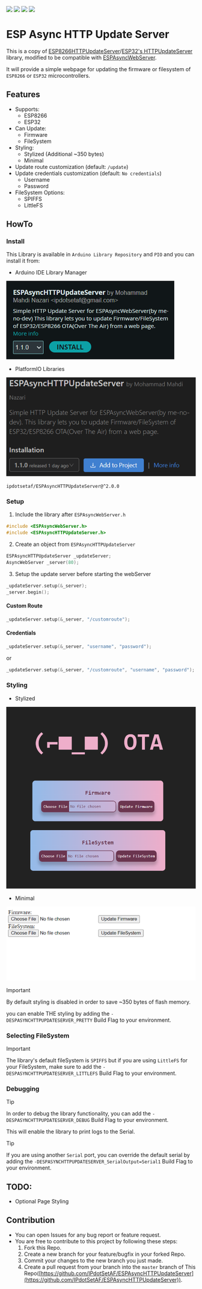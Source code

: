 <p align=left>
   <img src="https://img.shields.io/github/v/release/IPdotSetAF/ESPAsyncHTTPUpdateServer"/>
   <img src="https://img.shields.io/github/release-date/IPdotSetAF/ESPAsyncHTTPUpdateServer"/>
   <img src="https://img.shields.io/github/last-commit/IPdotSetAF/ESPAsyncHTTPUpdateServer"/>
   <img src="https://img.shields.io/github/license/IPdotSetAF/ESPAsyncHTTPUpdateServer"/>
   <!--<img src="https://img.shields.io/github/downloads/IPdotSetAF/ESPAsyncHTTPUpdateServer/total"/>-->
</p>

# ESP Async HTTP Update Server

This is a copy of [ESP8266HTTPUpdateServer](https://github.com/esp8266/Arduino/tree/master/libraries/ESP8266HTTPUpdateServer)/[ESP32's HTTPUpdateServer](https://github.com/espressif/arduino-esp32/tree/master/libraries/HTTPUpdateServer) library, modified to be compatible with [ESPAsyncWebServer](https://github.com/me-no-dev/ESPAsyncWebServer).

It will provide a simple webpage for updating the firmware or filesystem of `ESP8266` or `ESP32` microcontrollers.

## Features
- Supports:
    - ESP8266
    - ESP32
- Can Update:
    - Firmware
    - FileSystem
- Styling:
    - Stylized (Additional ~350 bytes)
    - Minimal
- Update route customization (default: `/update`)
- Update credentials customization (default: `No credentials`)
    - Username
    - Password
- FileSystem Options:
    - SPIFFS
    - LittleFS

## HowTo

### Install

This Library is available in `Arduino Library Repository` and `PIO` and you can install it from: 
- Arduino IDE Library Manager
  
![arduino library manager](image.png)

- PlatformIO Libraries

![pltformio library](image-1.png)

`ipdotsetaf/ESPAsyncHTTPUpdateServer@^2.0.0`
### Setup
1. Include the library after `ESPAsyncWebServer.h`
``` C++
#include <ESPAsyncWebServer.h>
#include <ESPAsyncHTTPUpdateServer.h>
```
2. Create an object from `ESPAsyncHTTPUpdateServer`
``` C++
ESPAsyncHTTPUpdateServer _updateServer;
AsyncWebServer _server(80);
```
3. Setup the update server before starting the webServer
``` C++
_updateServer.setup(&_server);
_server.begin();
``` 
#### Custom Route
``` C++
_updateServer.setup(&_server, "/customroute");
```
#### Credentials
``` C++
_updateServer.setup(&_server, "username", "password");
```
or
``` C++
_updateServer.setup(&_server, "/customroute", "username", "password");
```

### Styling
- Stylized

![Stylized OTA Page](image-2.png)

- Minimal

![alt text](image-3.png)

> [!IMPORTANT]
> By default styling is disabled in order to save ~350 bytes of flash memory.
>
> you can enable THE styling by adding the `-DESPASYNCHTTPUPDATESERVER_PRETTY` Build Flag to your environment.

### Selecting FileSystem
> [!IMPORTANT]
> The library's default fileSystem is `SPIFFS` but if you are using `LittleFS` for your FileSystem, make sure to add the `-DESPASYNCHTTPUPDATESERVER_LITTLEFS` Build Flag to your environment.

### Debugging
> [!TIP]
> In order to debug the library functionality, you can add the `-DESPASYNCHTTPUPDATESERVER_DEBUG` Build Flag to your environment.
>
> This will enable the library to print logs to the Serial.

> [!TIP]
> If you are using another `Serial` port, you can override the default serial by adding the `-DESPASYNCHTTPUPDATESERVER_SerialOutput=Serial1` Build Flag to your environment.

## TODO:
- Optional Page Styling

## Contribution
- You can open Issues for any bug report or feature request.
- You are free to contribute to this project by following these steps:
   1. Fork this Repo.
   2. Create a new branch for your feature/bugfix in your forked Repo.
   3. Commit your changes to the new branch you just made.
   4. Create a pull request from your branch into the `master` branch of This Repo([https://github.com/IPdotSetAF/ESPAsyncHTTPUpdateServer](https://github.com/IPdotSetAF/ESPAsyncHTTPUpdateServer)).
